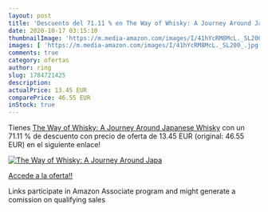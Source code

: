 ```yaml
---
layout: post
title: 'Descuento del 71.11 % en The Way of Whisky: A Journey Around Japa'
date: 2020-10-17 03:15:10
thumbnailImage: 'https://m.media-amazon.com/images/I/41hYcRM8McL._SL200_.jpg'
images: [ 'https://m.media-amazon.com/images/I/41hYcRM8McL._SL200_.jpg' ]
comments: true
category: ofertas
author: ring
slug: 1784721425
description:
actualPrice: 13.45 EUR
comparePrice: 46.55 EUR
inStock: true
---
```


Tienes [The Way of Whisky: A Journey Around Japanese Whisky](https://www.amazon.es/dp/1784721425/?tag=tolees-21) con un 71.11 % de descuento con precio de oferta de 13.45 EUR (original: 46.55 EUR) en el siguiente enlace!

[![The Way of Whisky: A Journey Around Japa](https://m.media-amazon.com/images/I/41hYcRM8McL._SL200_.jpg)](https://www.amazon.es/dp/1784721425/?tag=tolees-21)

[Accede a la oferta!!](https://www.amazon.es/dp/1784721425/?tag=tolees-21)

Links participate in Amazon Associate program and might generate a comission on qualifying sales


